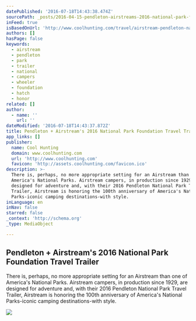 ```yaml
---
datePublished: '2016-07-18T14:43:38.474Z'
sourcePath: _posts/2016-04-15-pendleton-airstreams-2016-national-park-foundation-travel.md
inFeed: true
isBasedOnUrl: 'http://www.coolhunting.com/travel/airstream-pendleton-national-park-camper'
authors: []
hasPage: false
keywords:
  - airstream
  - pendleton
  - park
  - trailer
  - national
  - campers
  - wheeler
  - foundation
  - hatch
  - honor
related: []
author:
  - name: ''
    url: ''
dateModified: '2016-07-18T14:43:37.872Z'
title: Pendleton + Airstream's 2016 National Park Foundation Travel Trailer
app_links: []
publisher:
  name: Cool Hunting
  domain: www.coolhunting.com
  url: 'http://www.coolhunting.com'
  favicon: 'http://assets.coolhunting.com/favicon.ico'
description: >-
  There is, perhaps, no more appropriate setting for an Airstream than one of
  America's National Parks. Airstream campers, in production since 1929, are
  designed for adventure and, with their 2016 Pendleton National Park Travel
  Trailer, Airstream is honoring the 100th anniversary of America's National
  Parks-iconic camping destinations-with style.
inLanguage: en
inNav: false
starred: false
_context: 'http://schema.org'
_type: MediaObject

---
```

<article style=""><h1>Pendleton + Airstream's 2016 National Park Foundation Travel Trailer</h1><p>There is, perhaps, no more appropriate setting for an Airstream than one of America's National Parks. Airstream campers, in production since 1929, are designed for adventure and, with their 2016 Pendleton National Park Travel Trailer, Airstream is honoring the 100th anniversary of America's National Parks-iconic camping destinations-with style.</p><img src="https://s3-us-west-2.amazonaws.com/the-grid-img/p/fddbdcee293365c6001ea722f8a2471599f1652b.jpg" /></article>